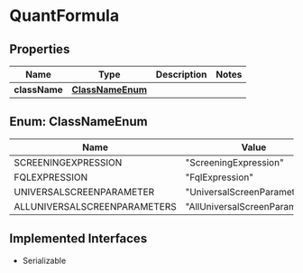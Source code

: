 

# QuantFormula


## Properties

Name | Type | Description | Notes
------------ | ------------- | ------------- | -------------
**className** | [**ClassNameEnum**](#ClassNameEnum) |  | 



## Enum: ClassNameEnum

Name | Value
---- | -----
SCREENINGEXPRESSION | &quot;ScreeningExpression&quot;
FQLEXPRESSION | &quot;FqlExpression&quot;
UNIVERSALSCREENPARAMETER | &quot;UniversalScreenParameter&quot;
ALLUNIVERSALSCREENPARAMETERS | &quot;AllUniversalScreenParameters&quot;


## Implemented Interfaces

* Serializable


